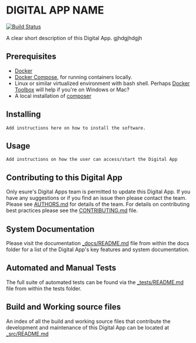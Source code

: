 # DIGITAL APP NAME

[![Build Status](https://travis-ci.org/h5bp/html5-boilerplate.svg)](https://travis-ci.org/h5bp/html5-boilerplate)

A clear short description of this Digital App.
gjhdgjhdgjh

## Prerequisites
- [Docker](https://docker.com)
- [Docker Compose](https://docs.docker.com/compose/), for running containers locally.
- Linux or similar virtualized environment with bash shell. Perhaps [Docker Toolbox](https://docs.docker.com/toolbox/overview/) will help if you're on Windows or Mac?
- A local installation of [composer](http://getcomposer.org/)


## Installing
```
Add instructions here on how to install the software.
```

## Usage
```
Add instructions on how the user can access/start the Digital App
```

## Contributing to this Digital App
Only esure's Digital Apps team is permitted to update this Digital App. If you have any suggestions or if you find an issue then please contact the team. Please see [AUTHORS.md](AUTHORS.md) for details of the team.
For details on contributing best practices please see the [CONTRIBUTING.md](CONTRIBUTING.md) file.


## System Documentation
Please visit the documentation [_docs/README.md](_docs/README.md) file from within the docs folder for a list of the Digital App's key features and system documentation.


## Automated and Manual Tests
The full suite of automated tests can be found via the [_tests/README.md](_tests/README.md) file from within the tests folder.

## Build and Working source files
An index of all the build and working source files that contribute the development and maintenance of this Digital App can be located at [_src/README.md](_src/README.md)

